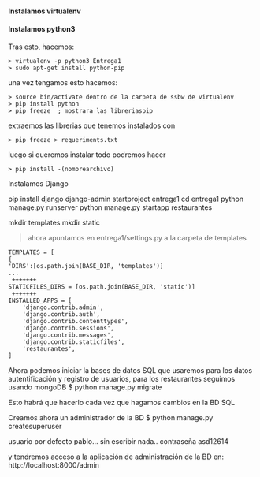 #### Instalamos virtualenv
#### Instalamos python3

Tras esto, hacemos:

```
> virtualenv -p python3 Entrega1
> sudo apt-get install python-pip
```
una vez tengamos esto hacemos:
```
> source bin/activate dentro de la carpeta de ssbw de virtualenv
> pip install python
> pip freeze  ; mostrara las libreriaspip
```

extraemos las librerias que tenemos instalados con
```
> pip freeze > requeriments.txt
```

luego si queremos instalar todo podremos hacer
```
> pip install -(nombrearchivo)
```

Instalamos Django

pip install django
django-admin startproject entrega1
cd entrega1
python manage.py runserver
python manage.py startapp restaurantes

mkdir templates
mkdir static

> ahora apuntamos en entrega1/settings.py a la carpeta de templates
```
TEMPLATES = [
{
'DIRS':[os.path.join(BASE_DIR, 'templates')]
...
 +++++++
STATICFILES_DIRS = [os.path.join(BASE_DIR, 'static')]
 +++++++
INSTALLED_APPS = [
    'django.contrib.admin',
    'django.contrib.auth',
    'django.contrib.contenttypes',
    'django.contrib.sessions',
    'django.contrib.messages',
    'django.contrib.staticfiles',
    'restaurantes',
]
```
Ahora podemos iniciar la bases de datos SQL que usaremos para los datos autentificación y registro de usuarios, para los restaurantes seguimos usando mongoDB
$ python manage.py migrate

Esto habrá que hacerlo cada vez que hagamos cambios en la BD SQL

Creamos ahora un administrador de la BD
$ python manage.py createsuperuser

usuario por defecto pablo... sin escribir nada.. contraseña asd12614

y tendremos acceso a la aplicación de administración de la BD en:
 http://localhost:8000/admin

